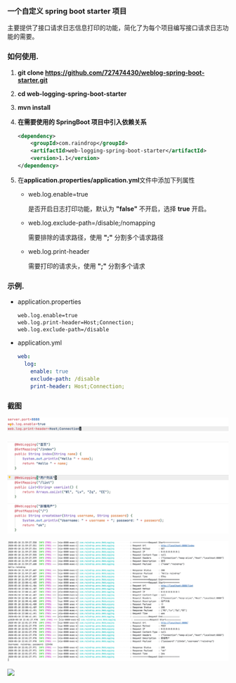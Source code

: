 ### 一个自定义 spring boot starter 项目

​  主要提供了接口请求日志信息打印的功能，简化了为每个项目编写接口请求日志功能的需要。


### 如何使用.

1. **git clone <https://github.com/727474430/weblog-spring-boot-starter.git>** 

2. **cd web-logging-spring-boot-starter** 

3. **mvn install** 

4. **在需要使用的 SpringBoot 项目中引入依赖关系**

   ```xml
   <dependency>
       <groupId>com.raindrop</groupId>
       <artifactId>web-logging-spring-boot-starter</artifactId>
       <version>1.1</version>
   </dependency>
   ```

   

5. 在**application.properties/application.yml**文件中添加下列属性

   * web.log.enable=true 

     是否开启日志打印功能，默认为 **"false"** 不开启，选择 **true** 开启。

   * web.log.exclude-path=/disable;/nomapping

     需要排除的请求路径，使用 **";"** 分割多个请求路径

   * web.log.print-header 

     需要打印的请求头，使用 **";"** 分割多个请求

   

### 示例.

* application.properties

  ```properties
  web.log.enable=true
  web.log.print-header=Host;Connection;
  web.log.exclude-path=/disable
  ```

* application.yml

  ```yaml
  web:
    log:
      enable: true
      exclude-path: /disable
      print-header: Host;Connection;
  ```


### 截图

![](src/main/resources/img/properties.png)

![](src/main/resources/img/anno.png)

![](src/main/resources/img/logging.png)


[![](https://jitpack.io/v/727474430/web-logging-spring-boot-starter.svg)](https://jitpack.io/#727474430/web-logging-spring-boot-starter)
